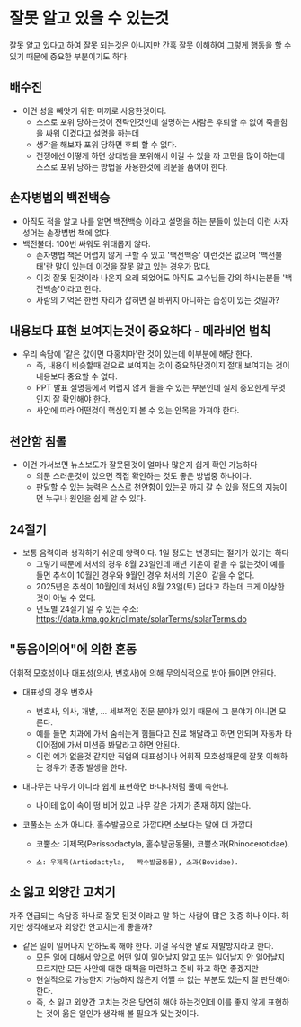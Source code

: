 # 잘못 알고 있을 수 있는것
잘못 알고 있다고 하여 잘못 되는것은 아니지만 간혹 잘못 이해하여 그렇게 행동을 할 수 있기 때문에 중요한 부분이기도 하다.


## 배수진
* 이건 성을 빼앗기 위한 미끼로 사용한것이다.
  - 스스로 포위 당하는것이 전략인것인데 설명하는 사람은 후퇴할 수 없어 죽을힘을 싸워 이겼다고 설명을 하는데
  - 생각을 해보자 포위 당하면 후퇴 할 수 없다.
  - 전쟁에선 어떻게 하면 상대방을 포위해서 이길 수 있을 까 고민을 많이 하는데 스스로 포위 당하는 방법을 사용한것에 의문을 품어야 한다.


## 손자병법의 백전백승
* 아직도 적을 알고 나를 알면 백전백승 이라고 설명을 하는 분들이 있는데 이런 사자성어는 손장볍법 책에 없다.
* 백전불태: 100번 싸워도 위태롭지 않다.
  - 손자병법 책은 어렵지 않게 구할 수 있고 '백전백승' 이런것은 없으며 '백전불태'란 말이 있는데 이것을 잘못 알고 있는 경우가 많다.
  - 이것 잘못 된것이라 나온지 오래 되었어도 아직도 교수님들 강의 하시는분들 '백전백승'이라고 한다.
  - 사람의 기억은 한번 자리가 잡히면 잘 바뀌지 아니하는 습성이 있는 것일까?


## 내용보다 표현 보여지는것이 중요하다 - 메라비언 법칙
* 우리 속담에 '같은 값이면 다홍치마'란 것이 있는데 이부분에 해당 한다.
  - 즉, 내용이 비슷할때 겉으로 보여지는 것이 중요하단것이지 절대 보여지는 것이 내용보다 중요할 수 없다.
  - PPT 발표 설명등에서 어렵지 않게 들을 수 있는 부분인데 실제 중요한게 무엇인지 잘 확인해야 한다.
  - 사안에 따라 어떤것이 핵심인지 볼 수 있는 안목을 가져야 한다.


## 천안함 침몰
* 이건 가서보면 뉴스보도가 잘못된것이 얼마나 많은지 쉽게 확인 가능하다
  - 의문 스러운것이 있으면 직접 확인하는 것도 좋은 방법중 하나이다.
  - 판달할 수 있는 능력은 스스로 천안함이 있는곳 까지 갈 수 있을 정도의 지능이면 누구나 원인을 쉽게 알 수 있다.


## 24절기
* 보통 음력이라 생각하기 쉬운데 양력이다. 1일 정도는 변경되는 절기가 있기는 하다
  - 그렇기 때문에 처서의 경우 8월 23일인데 매년 기온이 같을 수 없는것이 예를 들면 추석이 10월인 경우와 9월인 경우 처서의 기온이 같을 수 없다.
  - 2025년은 추석이 10월인데 처서인 8월 23일(토) 덥다고 하는데 크게 이상한 것이 아닐 수 있다.
  - 년도별 24절기 알 수 있는 주소: https://data.kma.go.kr/climate/solarTerms/solarTerms.do


## "동음이의어"에 의한 혼동
어휘적 모호성이나 대표성(의사, 변호사)에 의해 무의식적으로 받아 들이면 안된다.
* 대표성의 경우 변호사
  - 변호사, 의사, 개발, ... 세부적인 전문 분야가 있기 때문에 그 분야가 아니면 모른다.
  - 예를 들면 치과에 가서 숨쉬는게 힘들다고 진료 해달라고 하면 안되며 자동차 타이어점에 가서 미션좀 봐달라고 하면 안된다.
  - 이런 예가 없을것 같지만 직업의 대표성이나 어휘적 모호성때문에 잘못 이해하는 경우가 종종 발생을 한다.

* 대나무는 나무가 아니라 쉽게 표현하면 바나나처럼 풀에 속한다.
  - 나이테 없이 속이 떵 비어 있고 나무 같은 가지가 존재 하지 않는다.

* 코풀소는 소가 아니다. 홀수발굽으로 가깝다면 소보다는 말에 더 가깝다
  - 코뿔소: 기제목(Perissodactyla, 홀수발굽동물), 코뿔소과(Rhinocerotidae).
  -     소: 우제목(Artiodactyla,   짝수발굽동물), 소과(Bovidae).

## 소 잃고 외양간 고치기
자주 언급되는 속담중 하나로 잘못 된것 이라고 말 하는 사람이 많은 것중 하나 이다. 하지만 생각해보자 외양간 안고치는게 좋을까?
* 같은 일이 일어나지 안하도록 해야 한다. 이걸 유식한 말로 재발방지라고 한다.
  - 모든 일에 대해서 앞으로 어떤 일이 일어날지 알고 또는 일어날지 안 일어날지 모르지만 모든 사안에 대한 대책을 마련하고 준비 하고 하면 좋겠지만
  - 현실적으로 가능한지 가능하지 않은지 어쩔 수 없는 부분도 있는지 잘 판단해야 한다.
  - 즉, 소 잃고 외양간 고치는 것은 당연히 해야 하는것인데 이를 좋지 않게 표현하는 것이 옮은 일인가 생각해 볼 필요가 있는것이다.
